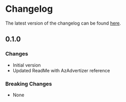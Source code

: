 # Changelog

The latest version of the changelog can be found [here](https://github.com/Azure/bicep-registry-modules/blob/main/avm/res/app/session-pool/CHANGELOG.md).

## 0.1.0

### Changes

- Initial version
- Updated ReadMe with AzAdvertizer reference

### Breaking Changes

- None
